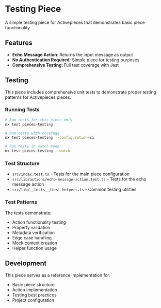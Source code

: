 # Testing Piece

A simple testing piece for Activepieces that demonstrates basic piece functionality.

## Features

- **Echo Message Action**: Returns the input message as output
- **No Authentication Required**: Simple piece for testing purposes
- **Comprehensive Testing**: Full test coverage with Jest

## Testing

This piece includes comprehensive unit tests to demonstrate proper testing patterns for Activepieces pieces.

### Running Tests

```bash
# Run tests for this piece only
nx test pieces-testing

# Run tests with coverage
nx test pieces-testing --configuration=ci

# Run tests in watch mode
nx test pieces-testing --watch
```

### Test Structure

- `src/index.test.ts` - Tests for the main piece configuration
- `src/lib/actions/echo-message-action.test.ts` - Tests for the echo message action
- `src/lib/__tests__/test-helpers.ts` - Common testing utilities

### Test Patterns

The tests demonstrate:
- Action functionality testing
- Property validation
- Metadata verification
- Edge case handling
- Mock context creation
- Helper function usage

## Development

This piece serves as a reference implementation for:
- Basic piece structure
- Action implementation
- Testing best practices
- Project configuration
